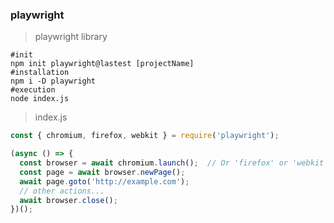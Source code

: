 ### playwright
> playwright library
```shell
#init 
npm init playwright@lastest [projectName]
#installation
npm i -D playwright
#execution
node index.js
```
> index.js
```js
const { chromium, firefox, webkit } = require('playwright');

(async () => {
  const browser = await chromium.launch();  // Or 'firefox' or 'webkit'.
  const page = await browser.newPage();
  await page.goto('http://example.com');
  // other actions...
  await browser.close();
})();
```
